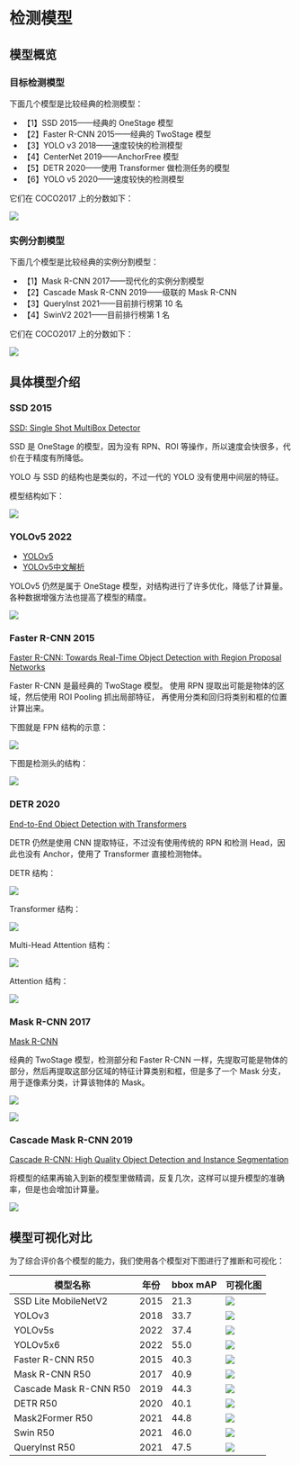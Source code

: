 # 检测模型

## 模型概览

### 目标检测模型

下面几个模型是比较经典的检测模型：

* 【1】SSD 2015——经典的 OneStage 模型
* 【2】Faster R-CNN 2015——经典的 TwoStage 模型
* 【3】YOLO v3 2018——速度较快的检测模型
* 【4】CenterNet 2019——AnchorFree 模型
* 【5】DETR 2020——使用 Transformer 做检测任务的模型
* 【6】YOLO v5 2020——速度较快的检测模型

它们在 COCO2017 上的分数如下：

![](detection-models/detection-models.png)

### 实例分割模型

下面几个模型是比较经典的实例分割模型：

* 【1】Mask R-CNN 2017——现代化的实例分割模型
* 【2】Cascade Mask R-CNN 2019——级联的 Mask R-CNN
* 【3】QueryInst 2021——目前排行榜第 10 名
* 【4】SwinV2 2021——目前排行榜第 1 名

它们在 COCO2017 上的分数如下：

![](detection-models/instance-segmentation-models.png)

## 具体模型介绍

### SSD 2015

[SSD: Single Shot MultiBox Detector](https://arxiv.org/abs/1512.02325)

SSD 是 OneStage 的模型，因为没有 RPN、ROI 等操作，所以速度会快很多，代价在于精度有所降低。

YOLO 与 SSD 的结构也是类似的，不过一代的 YOLO 没有使用中间层的特征。

模型结构如下：

![](detection-models/ssd.png)

### YOLOv5 2022

* [YOLOv5](https://github.com/ultralytics/yolov5)
* [YOLOv5中文解析](https://zhuanlan.zhihu.com/p/172121380)

YOLOv5 仍然是属于 OneStage 模型，对结构进行了许多优化，降低了计算量。各种数据增强方法也提高了模型的精度。

![](detection-models/yolov5.png)

### Faster R-CNN 2015

[Faster R-CNN: Towards Real-Time Object Detection with Region Proposal Networks](https://arxiv.org/abs/1506.01497)

Faster R-CNN 是最经典的 TwoStage 模型。 使用 RPN 提取出可能是物体的区域，然后使用 ROI Pooling 抓出局部特征， 再使用分类和回归将类别和框的位置计算出来。

下图就是 FPN 结构的示意：

![](detection-models/faster-rcnn-rpn.png)

下图是检测头的结构：

![](detection-models/faster-rcnn-detection-head.png)

### DETR 2020

[End-to-End Object Detection with Transformers](https://arxiv.org/abs/2005.12872)

DETR 仍然是使用 CNN 提取特征，不过没有使用传统的 RPN 和检测 Head，因此也没有 Anchor，使用了 Transformer 直接检测物体。

DETR 结构：

![](detection-models/detr-structure.png)

Transformer 结构：

![](detection-models/detr-transformer.png)

Multi-Head Attention 结构：

![](detection-models/detr-multi-head-attention.png)

Attention 结构：

![](detection-models/detr-attention.png)

### Mask R-CNN 2017

[Mask R-CNN](https://arxiv.org/abs/1703.06870)

经典的 TwoStage 模型，检测部分和 Faster R-CNN 一样，先提取可能是物体的部分，然后再提取这部分区域的特征计算类别和框，但是多了一个 Mask 分支，用于逐像素分类，计算该物体的 Mask。

![](detection-models/mask-rcnn-1.png)

![](detection-models/mask-rcnn-2.png)

### Cascade Mask R-CNN 2019

[Cascade R-CNN: High Quality Object Detection and Instance Segmentation](https://arxiv.org/abs/1906.09756)

将模型的结果再输入到新的模型里做精调，反复几次，这样可以提升模型的准确率，但是也会增加计算量。

![](detection-models/cascade-mask-rcnn.png)

## 模型可视化对比

为了综合评价各个模型的能力，我们使用各个模型对下图进行了推断和可视化：

| 模型名称                   | 年份   | bbox mAP | 可视化图                                                                                                                                                                                                                                    |
|------------------------|------|----------|-----------------------------------------------------------------------------------------------------------------------------------------------------------------------------------------------------------------------------------------|
| SSD Lite MobileNetV2   | 2015 | 21.3     | [![](detection-models/demo/ssdlite_mobilenetv2_scratch_600e_coco_20210629_110627-974d9307.jpg)](detection-models/demo/ssdlite_mobilenetv2_scratch_600e_coco_20210629_110627-974d9307.jpg)                                               |
| YOLOv3                 | 2018 | 33.7     | [![](detection-models/demo/yolov3_d53_fp16_mstrain-608_273e_coco_20210517_213542-4bc34944.jpg)](detection-models/demo/yolov3_d53_fp16_mstrain-608_273e_coco_20210517_213542-4bc34944.jpg)                                               |
| YOLOv5s                | 2022 | 37.4     | [![](detection-models/demo/yolov5s.jpg)](detection-models/demo/yolov5s.jpg)                                                                                                                                                             |
| YOLOv5x6               | 2022 | 55.0     | [![](detection-models/demo/yolov5x6.jpg)](detection-models/demo/yolov5x6.jpg)                                                                                                                                                           |
| Faster R-CNN R50       | 2015 | 40.3     | [![](detection-models/demo/faster_rcnn_r50_fpn_mstrain_3x_coco_20210524_110822-e10bd31c.jpg)](detection-models/demo/faster_rcnn_r50_fpn_mstrain_3x_coco_20210524_110822-e10bd31c.jpg)                                                   |
| Mask R-CNN R50         | 2017 | 40.9     | [![](detection-models/demo/mask_rcnn_r50_fpn_mstrain-poly_3x_coco_20210524_201154-21b550bb.jpg)](detection-models/demo/mask_rcnn_r50_fpn_mstrain-poly_3x_coco_20210524_201154-21b550bb.jpg)                                             |
| Cascade Mask R-CNN R50 | 2019 | 44.3     | [![](detection-models/demo/cascade_mask_rcnn_r50_fpn_mstrain_3x_coco_20210628_164719-5bdc3824.jpg)](detection-models/demo/cascade_mask_rcnn_r50_fpn_mstrain_3x_coco_20210628_164719-5bdc3824.jpg)                                       |
| DETR R50               | 2020 | 40.1     | [![](detection-models/demo/detr_r50_8x2_150e_coco_20201130_194835-2c4b8974.jpg)](detection-models/demo/detr_r50_8x2_150e_coco_20201130_194835-2c4b8974.jpg)                                                                             |
| Mask2Former R50        | 2021 | 44.8     | [![](detection-models/demo/mask2former_r50_lsj_8x2_50e_coco_20220326_224516-0091ce2b.jpg)](detection-models/demo/mask2former_r50_lsj_8x2_50e_coco_20220326_224516-0091ce2b.jpg)                                                         |
| Swin R50               | 2021 | 46.0     | [![](detection-models/demo/mask_rcnn_swin-t-p4-w7_fpn_ms-crop-3x_coco_20210906_131725-bacf6f7b.jpg)](detection-models/demo/mask_rcnn_swin-t-p4-w7_fpn_ms-crop-3x_coco_20210906_131725-bacf6f7b.jpg)                                     |
| QueryInst R50          | 2021 | 47.5     | [![](detection-models/demo/queryinst_r50_fpn_300_proposals_crop_mstrain_480-800_3x_coco_20210904_101802-85cffbd8.jpg)](detection-models/demo/queryinst_r50_fpn_300_proposals_crop_mstrain_480-800_3x_coco_20210904_101802-85cffbd8.jpg) |


